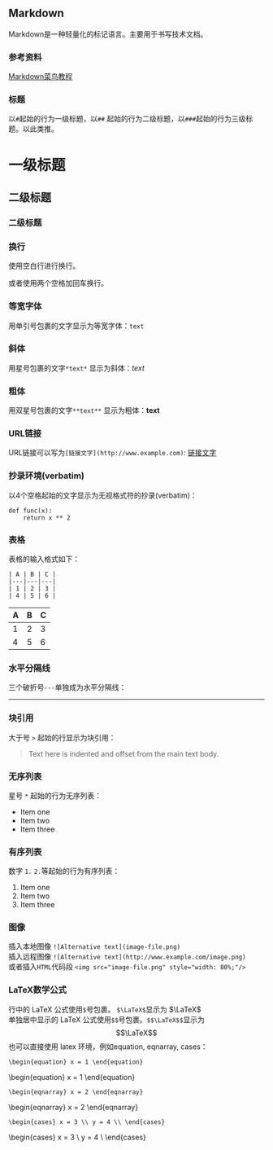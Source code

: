 ## Markdown
Markdown是一种轻量化的标记语言。主要用于书写技术文档。

### 参考资料
[Markdown菜鸟教程](https://www.runoob.com/markdown/md-tutorial.html)

### 标题
以`#`起始的行为一级标题，以`##` 起始的行为二级标题，以`###`起始的行为三级标题。以此类推。
# 一级标题
## 二级标题
### 二级标题

### 换行
使用空白行进行换行。

或者使用两个空格加回车换行。

### 等宽字体
用单引号包裹的文字显示为等宽字体：`text`

### 斜体

用星号包裹的文字`*text*` 显示为斜体：*text*

### 粗体
用双星号包裹的文字`**text**` 显示为粗体：**text**

### URL链接
URL链接可以写为`[链接文字](http://www.example.com)`: [链接文字](http://www.example.com) 

### 抄录环境(verbatim)
以4个空格起始的文字显示为无视格式符的抄录(verbatim)：

    def func(x):
        return x ** 2
        
### 表格
表格的输入格式如下：

    | A | B | C |
    |---|---|---|
    | 1 | 2 | 3 |
    | 4 | 5 | 6 |

| A | B | C |
|---|---|---|
| 1 | 2 | 3 |
| 4 | 5 | 6 |

### 水平分隔线

三个破折号`---`单独成为水平分隔线：

---

### 块引用

大于号 `>` 起始的行显示为块引用：
> Text here is indented and offset
> from the main text body.

### 无序列表
星号 `*` 起始的行为无序列表：

* Item one
* Item two
* Item three

### 有序列表
数字 `1.` `2.`等起始的行为有序列表：

1. Item one
2. Item two
3. Item three

### 图像
插入本地图像 `![Alternative text](image-file.png)`  
插入远程图像 `![Alternative text](http://www.example.com/image.png)`  
或者插入`HTML`代码段 `<img src="image-file.png" style="width: 80%;"/>`

### LaTeX数学公式
行中的 LaTeX 公式使用`$`号包裹。 `$\LaTeX$`显示为 $\LaTeX$  
单独居中显示的 LaTeX 公式使用`$$`号包裹。`$$\LaTeX$$`显示为
$$\LaTeX$$ 
也可以直接使用 latex 环境，例如equation, eqnarray, cases：

`\begin{equation} x = 1 \end{equation}`

\begin{equation} x = 1 \end{equation}

`\begin{eqnarray} x = 2 \end{eqnarray}`

\begin{eqnarray} x = 2 \end{eqnarray}

`\begin{cases}
x = 3 \\
y = 4 \\
\end{cases}`

\begin{cases} 
x = 3 \\
y = 4 \\
\end{cases}
